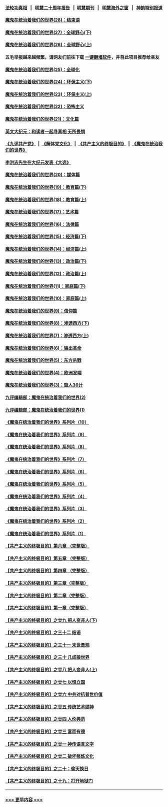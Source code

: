 #### [法轮功真相](https://github.com/gfw-breaker/truth/blob/master/README.md?t=0) &nbsp;&nbsp;|&nbsp;&nbsp; [明慧二十周年报告](https://github.com/gfw-breaker/mh-reports/blob/master/README.md?t=0) &nbsp;&nbsp;|&nbsp;&nbsp;[明慧期刊](https://github.com/gfw-breaker/mh-qikan) &nbsp;&nbsp;|&nbsp;&nbsp; [明慧海外之窗](https://github.com/gfw-breaker/mh-news/blob/master/README.md?t=0) &nbsp;&nbsp;|&nbsp;&nbsp; [神韵特别报道](https://github.com/gfw-breaker/mh-news/blob/master/shenyun.md?t=0)
#### [魔鬼在统治着我们的世界(28)：结束语](../pages/nsc422/n10936246.md?t=07221651) 
#### [魔鬼在统治着我们的世界(27)：全球野心(下)](../pages/nsc422/n10928319.md?t=07221651) 
#### [魔鬼在统治着我们的世界(26)：全球野心(上)](../pages/nsc422/n10900318.md?t=07221651) 
#### 五毛举报越来越频繁，请网友们前往下载 [一键翻墙软件](https://github.com/gfw-breaker/ssr-accounts)，并将此项目推荐给亲友
#### [魔鬼在统治着我们的世界(25)：全球化](../pages/nsc422/n10788205.md?t=07221651) 
#### [魔鬼在统治着我们的世界(24)：环保主义(下)](../pages/nsc422/n10695307.md?t=07221651) 
#### [魔鬼在统治着我们的世界(23)：环保主义(上)](../pages/nsc422/n10688613.md?t=07221651) 
#### [魔鬼在统治着我们的世界(22)：恐怖主义](../pages/nsc422/n10614727.md?t=07221651) 
#### [魔鬼在统治着我们的世界(21)：文化篇](../pages/nsc422/n10597706.md?t=07221651) 
#### [英文大纪元：和读者一起寻真相 无所畏惧](../pages/nsc422/n12542027.md?t=07221651) 
#### [《九评共产党》](https://github.com/begood0513/9ping.md/blob/master/README.md) &nbsp;|&nbsp; [《解体党文化》](../../../../jtdwh.md/blob/master/README.md)  &nbsp;|&nbsp; [《共产主义的终极目的》](../../../../gczydzjmd.md/blob/master/README.md) &nbsp;|&nbsp; [《魔鬼在统治我们的世界》](../../../../mgztzwmdsj.md/blob/master/README.md) 
#### [李洪志先生在大纪元发表《大选》](../pages/nsc422/n12534746.md?t=07221651) 
#### [魔鬼在统治着我们的世界(20)：媒体篇](../pages/nsc422/n10586579.md?t=07221651) 
#### [魔鬼在统治着我们的世界(19)：教育篇(下)](../pages/nsc422/n10564808.md?t=07221651) 
#### [魔鬼在统治着我们的世界(18)：教育篇(上)](../pages/nsc422/n10526970.md?t=07221651) 
#### [魔鬼在统治着我们的世界(17)：艺术篇](../pages/nsc422/n10499093.md?t=07221651) 
#### [魔鬼在统治着我们的世界(16)：法律篇](../pages/nsc422/n10485969.md?t=07221651) 
#### [魔鬼在统治着我们的世界(15)：经济篇(下)](../pages/nsc422/n10469975.md?t=07221651) 
#### [魔鬼在统治着我们的世界(14)：经济篇(上)](../pages/nsc422/n10457370.md?t=07221651) 
#### [魔鬼在统治着我们的世界(13)：政治篇(下)](../pages/nsc422/n10448270.md?t=07221651) 
#### [魔鬼在统治着我们的世界(12)：政治篇(上)](../pages/nsc422/n10444576.md?t=07221651) 
#### [魔鬼在统治着我们的世界(11)：家庭篇(下)](../pages/nsc422/n10440961.md?t=07221651) 
#### [魔鬼在统治着我们的世界(10)：家庭篇(上)](../pages/nsc422/n10435448.md?t=07221651) 
#### [魔鬼在统治着我们的世界(9)：信仰篇](../pages/nsc422/n10432159.md?t=07221651) 
#### [魔鬼在统治着我们的世界(8)：渗透西方(下)](../pages/nsc422/n10429603.md?t=07221651) 
#### [魔鬼在统治着我们的世界(7)：渗透西方(上)](../pages/nsc422/n10426013.md?t=07221651) 
#### [魔鬼在统治着我们的世界(6)：输出革命](../pages/nsc422/n10421536.md?t=07221651) 
#### [魔鬼在统治着我们的世界(5)：东方杀戮](../pages/nsc422/n10417707.md?t=07221651) 
#### [魔鬼在统治着我们的世界(4)：欧洲发端](../pages/nsc422/n10414890.md?t=07221651) 
#### [魔鬼在统治着我们的世界(3)：毁人36计](../pages/nsc422/n10411583.md?t=07221651) 
#### [九评编辑部：魔鬼在统治着我们的世界(2)](../pages/nsc422/n10410036.md?t=07221651) 
#### [九评编辑部：魔鬼在统治着我们的世界(1)](../pages/nsc422/n10406825.md?t=07221651) 
#### [《魔鬼在统治着我们的世界》系列片（10）](../pages/nsc422/n12292670.md?t=07221651) 
#### [《魔鬼在统治着我们的世界》系列片（9）](../pages/nsc422/n12290859.md?t=07221651) 
#### [《魔鬼在统治着我们的世界》系列片（8）](../pages/nsc422/n12287445.md?t=07221651) 
#### [《魔鬼在统治着我们的世界》系列片（7）](../pages/nsc422/n12283425.md?t=07221651) 
#### [《魔鬼在统治着我们的世界》系列片（6）](../pages/nsc422/n12282314.md?t=07221651) 
#### [《魔鬼在统治着我们的世界》系列片（5）](../pages/nsc422/n12281419.md?t=07221651) 
#### [《魔鬼在统治着我们的世界》系列片（4）](../pages/nsc422/n12274024.md?t=07221651) 
#### [《魔鬼在统治着我们的世界》系列片（3）](../pages/nsc422/n12271322.md?t=07221651) 
#### [《魔鬼在统治着我们的世界》系列片（2）](../pages/nsc422/n12269049.md?t=07221651) 
#### [《魔鬼在统治着我们的世界》系列片（1）](../pages/nsc422/n12267575.md?t=07221651) 
#### [【共产主义的终极目的】第六章 （完整版）](../pages/nsc422/n11428913.md?t=07221651) 
#### [【共产主义的终极目的】第五章 （完整版）](../pages/nsc422/n11428912.md?t=07221651) 
#### [【共产主义的终极目的】第四章 （完整版）](../pages/nsc422/n11428907.md?t=07221651) 
#### [【共产主义的终极目的】第三章（完整版）](../pages/nsc422/n11428848.md?t=07221651) 
#### [【共产主义的终极目的】第二章（完整版）](../pages/nsc422/n11428831.md?t=07221651) 
#### [【共产主义的终极目的】第一章（完整版）](../pages/nsc422/n11417651.md?t=07221651) 
#### [【共产主义的终极目的】之廿九 把人变非人(下)](../pages/nsc422/n11344140.md?t=07221651) 
#### [【共产主义的终极目的】之三十二 结语](../pages/nsc422/n11360535.md?t=07221651) 
#### [【共产主义的终极目的】之三十一 末世景观](../pages/nsc422/n11351129.md?t=07221651) 
#### [【共产主义的终极目的】之三十 几成狼世界](../pages/nsc422/n11348280.md?t=07221651) 
#### [【共产主义的终极目的】之廿八 把人变非人(上)](../pages/nsc422/n11340492.md?t=07221651) 
#### [【共产主义的终极目的】之廿七 以恨立国](../pages/nsc422/n11336944.md?t=07221651) 
#### [【共产主义的终极目的】之廿六 中共对抗普世价值](../pages/nsc422/n11324785.md?t=07221651) 
#### [【共产主义的终极目的】之廿五 传统艺术颂神](../pages/nsc422/n11296396.md?t=07221651) 
#### [【共产主义的终极目的】之廿四 人伦典范](../pages/nsc422/n11296397.md?t=07221651) 
#### [【共产主义的终极目的】之廿三 富而有德](../pages/nsc422/n11283598.md?t=07221651) 
#### [【共产主义的终极目的】之廿一 神传语言文字](../pages/nsc422/n11263265.md?t=07221651) 
#### [【共产主义的终极目的】之廿二 破坏修炼文化](../pages/nsc422/n11245728.md?t=07221651) 
#### [【共产主义的终极目的】之二十：偷天换日](../pages/nsc422/n11238846.md?t=07221651) 
#### [【共产主义的终极目的】之十九：打开地狱门](../pages/nsc422/n11206376.md?t=07221651) 

----
#### [ >>> 更早内容 <<< ](../indexes/nsc422-earlier.md)
